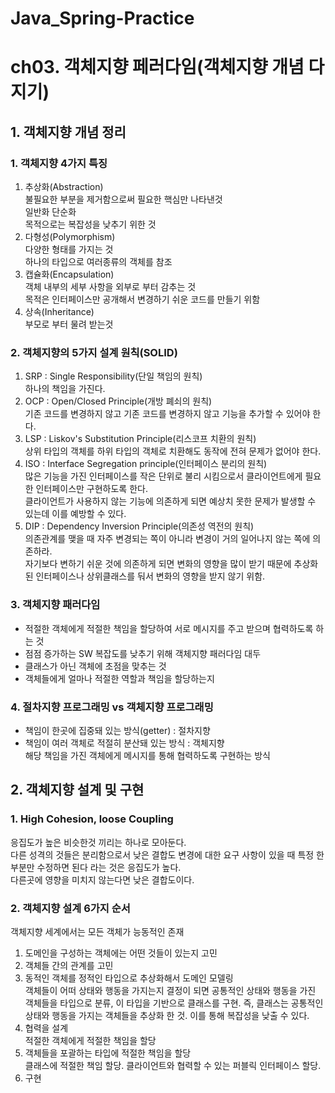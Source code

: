 # Java_Spring-Practice

# ch03. 객체지향 페러다임(객체지향 개념 다지기)
## 1. 객체지향 개념 정리
### 1. 객체지향 4가지 특징
1. 추상화(Abstraction)  
   불필요한 부분을 제거함으로써 필요한 핵심만 나타낸것  
   일반화 단순화  
   목적으로는 복잡성을 낮추기 위한 것
2. 다형성(Polymorphism)  
   다양한 형태를 가지는 것  
   하나의 타입으로 여러종류의 객체를 참조
3. 캡슐화(Encapsulation)  
   객체 내부의 세부 사항을 외부로 부터 감추는 것  
   목적은 인터페이스만 공개해서 변경하기 쉬운 코드를 만들기 위함
4. 상속(Inheritance)  
   부모로 부터 물려 받는것
### 2. 객체지향의 5가지 설계 원칙(SOLID)
1. SRP : Single Responsibility(단일 책임의 원칙)  
   하나의 책임을 가진다.
2. OCP : Open/Closed Principle(개방 폐쇠의 원칙)  
   기존 코드를 변경하지 않고 기존 코드를 변경하지 않고 기능을 추가할 수 있어야 한다.
3. LSP : Liskov's Substitution Principle(리스코프 치환의 원칙)  
   상위 타입의 객체를 하위 타입의 객체로 치환해도 동작에 전혀 문제가 없어야 한다.
4. ISO : Interface Segregation principle(인터페이스 분리의 원칙)  
   많은 기능을 가진 인터페이스를 작은 단위로 불리 시킴으로서 클라이언트에게 필요한 인터페이스만 구현하도록 한다.  
   클라이언트가 사용하지 않는 기능에 의존하게 되면 예상치 못한 문제가 발생할 수 있는데 이를 예방할 수 있다.
5. DIP : Dependency Inversion Principle(의존성 역전의 원칙)  
   의존관계를 맺을 때 자주 변경되는 쪽이 아니라 변경이 거의 일어나지 않는 쪽에 의존하라.  
   자기보다 변하기 쉬운 것에 의존하게 되면 변화의 영향을 많이 받기 때문에 추상화된 인터페이스나 상위클래스를 둬서 변화의 영향을 받지 않기 위함.
### 3. 객체지향 패러다임
* 적절한 객체에게 적절한 책임을 할당하여 서로 메시지를 주고 받으며 협력하도록 하는 것
* 점점 증가하는 SW 복잡도를 낮추기 위해 객체지향 패러다임 대두
* 클래스가 아닌 객체에 초점을 맞추는 것
* 객체들에게 얼마나 적절한 역할과 책임을 할당하는지
### 4. 절차지향 프로그래밍 vs 객체지향 프로그래밍
* 책임이 한곳에 집중돼 있는 방식(getter) : 절차지향
* 책임이 여러 객체로 적절히 분산돼 있는 방식 : 객체지향  
  해당 책임을 가진 객체에게 메시지를 통해 협력하도록 구현하는 방식
## 2. 객체지향 설계 및 구현
### 1. High Cohesion, loose Coupling
응집도가 높은 비슷한것 끼리는 하나로 모아둔다.  
다른 성격의 것들은 분리함으로서 낮은 결합도 변경에 대한 요구 사항이 있을 때 특정 한 부분만 수정하면 된다 라는 것은 응집도가 높다.  
다른곳에 영향을 미치지 않는다면 낮은 결합도이다.
### 2. 객체지향 설계 6가지 순서
객체지향 세계에서는 모든 객체가 능동적인 존재
1. 도메인을 구성하는 객체에는 어떤 것들이 있는지 고민
2. 객체들 간의 관계를 고민
3. 동적인 객체를 정적인 타입으로 추상화해서 도메인 모델링  
   객체들이 어떠 상태와 행동을 가지는지 결정이 되면 공통적인 상태와 행동을 가진 객체들을 타입으로 분류, 이 타입을 기반으로 
   클래스를 구현. 즉, 클래스는 공통적인 상태와 행동을 가지는 객체들을 추상화 한 것. 이를 통해 복잡성을 낮출 수 있다.
4. 협력을 설계  
   적절한 객체에게 적절한 책임을 할당
5. 객체들을 포괄하는 타입에 적절한 책임을 할당  
   클래스에 적절한 책임 할당. 클라이언트와 협력할 수 있는 퍼블릭 인터페이스 할당.
6. 구현